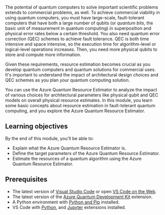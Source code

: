 The potential of quantum computers to solve important scientific problems extends to commercial problems, as well. To achieve commercial viability in using quantum computers, you must have  large-scale, fault-tolerant computers that have both a large number of qubits (or *quantum bits*, the basic unit of measurement in quantum computing) in superposition and physical error rates below a certain threshold. You also need quantum error correction (QEC) schemes to achieve fault tolerance. QEC is both time intensive and space intensive, so the execution time for algorithm-level or logical-level operations increases. Then, you need more physical qubits to store and compute more information.

Given these requirements, resource estimation becomes crucial as you develop quantum computers and quantum solutions for commercial uses. It's important to  understand the impact of architectural design choices and QEC schemes as you plan your quantum computing solution.

You can use the Azure Quantum Resource Estimator to analyze the impact of various choices for architectural parameters like physical qubit and QEC models on overall physical resource estimates. In this module, you learn some basic concepts about resource estimation in fault-tolerant quantum computing, and you explore the Azure Quantum Resource Estimator.

## Learning objectives

By the end of this module, you'll be able to:

- Explain what the Azure Quantum Resource Estimator is.
- Define the target parameters of the Azure Quantum Resource Estimator.
- Estimate the resources of a quantum algorithm using the Azure Quantum Resource Estimator.

## Prerequisites

- The latest version of [Visual Studio Code](https://code.visualstudio.com/download) or open [VS Code on the Web](https://vscode.dev/).
- The latest version of the [Azure Quantum Development Kit](https://marketplace.visualstudio.com/items?itemName=quantum.qsharp-lang-vscode) extension.
- A Python environment with [Python and Pip](https://apps.microsoft.com/detail/9NRWMJP3717K) installed.
- VS Code with [Python](https://marketplace.visualstudio.com/items?itemName=ms-python.python), and [Jupyter](https://marketplace.visualstudio.com/items?itemName=ms-toolsai.jupyter) extensions installed.